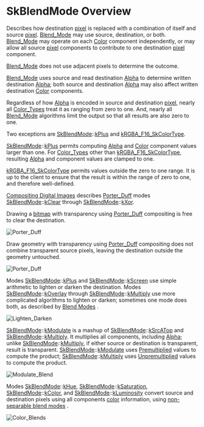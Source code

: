 SkBlendMode Overview
===
Describes how destination <a href='undocumented#Pixel'>pixel</a> is replaced with a combination of itself and
source <a href='undocumented#Pixel'>pixel</a>. <a href='#Blend_Mode'>Blend_Mode</a> may use source, destination, or both. <a href='#Blend_Mode'>Blend_Mode</a> may
operate on each <a href='SkColor_Reference#Color'>Color</a> component independently, or may allow all source <a href='undocumented#Pixel'>pixel</a>
components to contribute to one destination <a href='undocumented#Pixel'>pixel</a> component.

<a href='#Blend_Mode'>Blend_Mode</a> does not use adjacent pixels to determine the outcome.

<a href='#Blend_Mode'>Blend_Mode</a> uses source and read destination <a href='SkColor_Reference#Alpha'>Alpha</a> to determine written
destination <a href='SkColor_Reference#Alpha'>Alpha</a>; both source and destination <a href='SkColor_Reference#Alpha'>Alpha</a> may also affect written
destination <a href='SkColor_Reference#Color'>Color</a> components.

Regardless of how <a href='SkColor_Reference#Alpha'>Alpha</a> is encoded in source and destination <a href='undocumented#Pixel'>pixel</a>, nearly all
<a href='#Image_Info_Color_Type'>Color_Types</a> treat it as ranging from zero to one. And, nearly all <a href='#Blend_Mode'>Blend_Mode</a>
algorithms limit the output so that all results are also zero to one.

Two exceptions are <a href='SkBlendMode_Reference#SkBlendMode'>SkBlendMode</a>::<a href='#SkBlendMode_kPlus'>kPlus</a> and <a href='SkImageInfo_Reference#kRGBA_F16_SkColorType'>kRGBA_F16_SkColorType</a>.

<a href='SkBlendMode_Reference#SkBlendMode'>SkBlendMode</a>::<a href='#SkBlendMode_kPlus'>kPlus</a> permits computing <a href='SkColor_Reference#Alpha'>Alpha</a> and <a href='SkColor_Reference#Color'>Color</a> component values larger
than one. For <a href='#Image_Info_Color_Type'>Color_Types</a> other than <a href='SkImageInfo_Reference#kRGBA_F16_SkColorType'>kRGBA_F16_SkColorType</a>, resulting <a href='SkColor_Reference#Alpha'>Alpha</a>
and component values are clamped to one.

<a href='SkImageInfo_Reference#kRGBA_F16_SkColorType'>kRGBA_F16_SkColorType</a> permits values outside the zero to one range. It is up
to the client to ensure that the result is within the range of zero to one,
and therefore well-defined.

<a name='Porter_Duff'></a>

<a href='https://graphics.pixar.com/library/Compositing/paper.pdf'>Compositing Digital Images</a></a> describes <a href='#Blend_Mode_Overview_Porter_Duff'>Porter_Duff</a> modes <a href='SkBlendMode_Reference#SkBlendMode'>SkBlendMode</a>::<a href='#SkBlendMode_kClear'>kClear</a> through <a href='SkBlendMode_Reference#SkBlendMode'>SkBlendMode</a>::<a href='#SkBlendMode_kXor'>kXor</a>.

Drawing a <a href='SkBitmap_Reference#Bitmap'>bitmap</a> with transparency using <a href='#Blend_Mode_Overview_Porter_Duff'>Porter_Duff</a> compositing is free to clear
the destination.

![Porter_Duff](https://fiddle.skia.org/i/819903e0bb125385269948474b6c8a84_raster.png "")

Draw geometry with transparency using <a href='#Blend_Mode_Overview_Porter_Duff'>Porter_Duff</a> compositing does not combine
transparent source pixels, leaving the destination outside the geometry untouched.

![Porter_Duff](https://fiddle.skia.org/i/8f320c1e94e77046e00f7e9e843caa27_raster.png "")

<a name='Lighten_Darken'></a>

Modes <a href='SkBlendMode_Reference#SkBlendMode'>SkBlendMode</a>::<a href='#SkBlendMode_kPlus'>kPlus</a> and <a href='SkBlendMode_Reference#SkBlendMode'>SkBlendMode</a>::<a href='#SkBlendMode_kScreen'>kScreen</a> use
simple arithmetic to lighten or darken the destination. Modes
<a href='SkBlendMode_Reference#SkBlendMode'>SkBlendMode</a>::<a href='#SkBlendMode_kOverlay'>kOverlay</a> through <a href='SkBlendMode_Reference#SkBlendMode'>SkBlendMode</a>::<a href='#SkBlendMode_kMultiply'>kMultiply</a> use more complicated
algorithms to lighten or darken; sometimes one mode does both, as described by
<a href='https://en.wikipedia.org/wiki/Blend_modes'>Blend Modes</a></a> .

![Lighten_Darken](https://fiddle.skia.org/i/23a33fa04cdd0204b2490d05e340f87c_raster.png "")

<a name='Modulate_Blend'></a>

<a href='SkBlendMode_Reference#SkBlendMode'>SkBlendMode</a>::<a href='#SkBlendMode_kModulate'>kModulate</a> is a mashup of <a href='SkBlendMode_Reference#SkBlendMode'>SkBlendMode</a>::<a href='#SkBlendMode_kSrcATop'>kSrcATop</a> and <a href='SkBlendMode_Reference#SkBlendMode'>SkBlendMode</a>::<a href='#SkBlendMode_kMultiply'>kMultiply</a>.
It multiplies all components, including <a href='SkColor_Reference#Alpha'>Alpha</a>; unlike <a href='SkBlendMode_Reference#SkBlendMode'>SkBlendMode</a>::<a href='#SkBlendMode_kMultiply'>kMultiply</a>, if either
source or destination is transparent, result is transparent. <a href='SkBlendMode_Reference#SkBlendMode'>SkBlendMode</a>::<a href='#SkBlendMode_kModulate'>kModulate</a>
uses <a href='undocumented#Premultiply'>Premultiplied</a> values to compute the product; <a href='SkBlendMode_Reference#SkBlendMode'>SkBlendMode</a>::<a href='#SkBlendMode_kMultiply'>kMultiply</a> uses <a href='undocumented#Unpremultiply'>Unpremultiplied</a>
values to compute the product.

![Modulate_Blend](https://fiddle.skia.org/i/877f96610ab7638a310432674b04f837_raster.png "")

<a name='Color_Blends'></a>

Modes <a href='SkBlendMode_Reference#SkBlendMode'>SkBlendMode</a>::<a href='#SkBlendMode_kHue'>kHue</a>, <a href='SkBlendMode_Reference#SkBlendMode'>SkBlendMode</a>::<a href='#SkBlendMode_kSaturation'>kSaturation</a>, <a href='SkBlendMode_Reference#SkBlendMode'>SkBlendMode</a>::<a href='#SkBlendMode_kColor'>kColor</a>, and
<a href='SkBlendMode_Reference#SkBlendMode'>SkBlendMode</a>::<a href='#SkBlendMode_kLuminosity'>kLuminosity</a> convert source and destination pixels using all
components <a href='SkColor_Reference#Color'>color</a> information, using
<a href='https://www.w3.org/TR/compositing-1/#blendingnonseparable'>non-separable blend modes</a></a> .

![Color_Blends](https://fiddle.skia.org/i/630fe21aea8369b307231f5bcf8b2d50_raster.png "")

